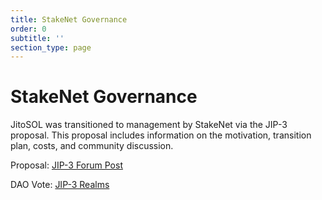 ```yaml
---
title: StakeNet Governance
order: 0
subtitle: ''
section_type: page
---
```


# StakeNet Governance

JitoSOL was transitioned to management by StakeNet via the JIP-3 proposal. This proposal includes information on the motivation, transition plan, costs, and community discussion.

Proposal: [JIP-3 Forum Post](https://forum.jito.network/t/jip-3-transfer-of-jito-stake-pool-management-to-stakenet-protocol-development/309)

DAO Vote: [JIP-3 Realms](https://gov.jito.network/dao/Jito/proposal/CTaYLKaPw7gexrjp8gi2aDkG8QJuWzqz6LrySCJoRhyt)
